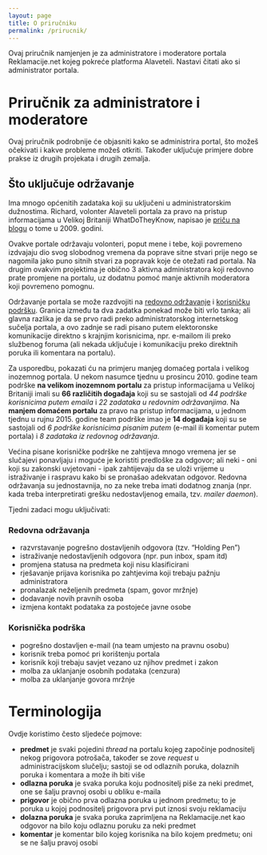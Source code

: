 ```yaml
---
layout: page
title: O priručniku
permalink: /prirucnik/
---
```


Ovaj priručnik namjenjen je za administratore i moderatore portala Reklamacije.net kojeg pokreće platforma Alaveteli. Nastavi čitati ako si administrator portala.

# Priručnik za administratore i moderatore
Ovaj priručnik podrobnije će objasniti kako se administrira portal, što možeš očekivati i kakve probleme možeš otkriti. Također uključuje primjere dobre prakse iz drugih projekata i drugih zemalja.

## Što uključuje održavanje
Ima mnogo općenitih zadataka koji su uključeni u administratorskim dužnostima. Richard, volonter Alaveteli portala za pravo na pristup informacijama u Velikoj Britaniji WhatDoTheyKnow, napisao je [priču na blogu][richard-blog-2009] o tome u 2009. godini.

Ovakve portale održavaju volonteri, poput mene i tebe, koji povremeno izdvajaju dio svog slobodnog vremena da poprave sitne stvari prije nego se nagomila jako puno sitnih stvari za popravak koje će otežati rad portala. Na drugim ovakvim projektima je obično 3 aktivna administratora koji redovno prate promjene na portalu, uz dodatnu pomoć manje aktivnih moderatora koji povremeno pomognu.

Održavanje portala se može razdvojiti na [redovno održavanje][maintenance] i [korisničku podršku][user-support]. Granica između ta dva zadatka ponekad može biti vrlo tanka; ali glavna razlika je da se prvo radi preko administratorskog internetskog sučelja portala, a ovo zadnje se radi pisano putem elektoronske komunikacije direktno s krajnjim korisnicima, npr. e-mailom ili preko službenog foruma (ali nekada uključuje i komunikaciju preko direktnih poruka ili komentara na portalu).

Za usporedbu, pokazati ću na primjeru manjeg domaćeg portala i velikog inozemnog portala. U nekom nasumce tjednu u prosincu 2010. godine team podrške **na velikom inozemnom portalu** za pristup informacijama u Velikoj Britaniji imali su **66 različitih događaja** koji su se sastojali od *44 podrške korisnicima putem emaila* i *22 zadataka u redovnim održavanjima*. Na **manjem domaćem portalu** za pravo na pristup informacijama, u jednom tjednu u rujnu 2015. godine team podrške imao je **14 događaja** koji su se sastojali od *6 podrške korisnicima pisanim putem* (e-mail ili komentar putem portala) i *8 zadataka iz redovnog održavanja*.

Većina pisane korisničke podrške ne zahtijeva mnogo vremena jer se slučajevi ponavljaju i moguće je koristiti predloške za odgovor; ali neki - oni koji su zakonski uvjetovani - ipak zahtijevaju da se uloži vrijeme u istraživanje i raspravu kako bi se pronašao adekvatan odgovor. Redovna održavanja su jednostavnija, no za neke treba imati dodatnog znanja (npr. kada treba interpretirati grešku nedostavljenog emaila, tzv. *mailer daemon*).

Tjedni zadaci mogu uključivati:

### Redovna održavanja
- razvrstavanje pogrešno dostavljenih odgovora (tzv. “Holding Pen”)
- istraživanje nedostavljenih odgovora (npr. pun inbox, spam itd)
- promjena statusa na predmeta koji nisu klasificirani
- rješavanje prijava korisnika po zahtjevima koji trebaju pažnju administratora
- pronalazak neželjenih predmeta (spam, govor mržnje)
- dodavanje novih pravnih osoba
- izmjena kontakt podataka za postojeće javne osobe

### Korisnička podrška
- pogrešno dostavljen e-mail (na team umjesto na pravnu osobu)
- korisnik treba pomoć pri korištenju portala
- korisnik koji trebaju savjet vezano uz njihov predmet i zakon
- molba za uklanjanje osobnih podataka (cenzura)
- molba za uklanjanje govora mržnje

# Terminologija

Ovdje koristimo često sljedeće pojmove:

- **predmet** je svaki pojedini *thread* na portalu kojeg započinje podnositelj nekog prigovora potrošača, također se zove *request* u administracijskom slučelju; sastoji se od odlaznih poruka, dolaznih poruka i komentara a može ih biti više
- **odlazna poruka** je svaka poruka koju podnositelj piše za neki predmet, one se šalju pravnoj osobi u obliku e-maila
- **prigovor** je obično prva odlazna poruka u jednom predmetu; to je poruka u kojoj podnositelj prigovora prvi put iznosi svoju reklamaciju
- **dolazna poruka** je svaka poruka zaprimljena na Reklamacije.net kao odgovor na bilo koju odlaznu poruku za neki predmet
- **komentar** je komentar bilo kojeg korisnika na bilo kojem predmetu; oni se ne šalju pravoj osobi

[richard-blog-2009]:    https://www.mysociety.org/2009/10/13/behind-whatdotheyknow/
[maintenance]:          /2017/09/17/odrzavanje.html
[user-support]:         /2017/09/16/korisnicka-podrska.html
